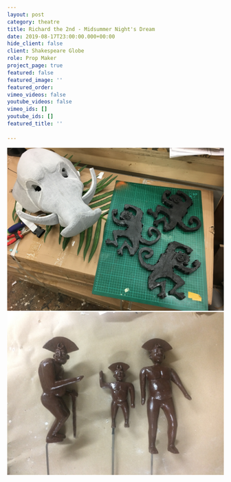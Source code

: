 ```yaml
---
layout: post
category: theatre
title: Richard the 2nd - Midsummer Night's Dream
date: 2019-08-17T23:00:00.000+00:00
hide_client: false
client: Shakespeare Globe
role: Prop Maker
project_page: true
featured: false
featured_image: ''
featured_order: 
vimeo_videos: false
youtube_videos: false
vimeo_ids: []
youtube_ids: []
featured_title: ''

---
```

![](/uploads/img_1150.JPG)![](/uploads/img_9290.JPG "Puppets For Richard the 2nd")
